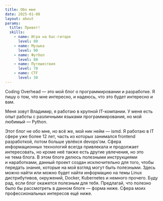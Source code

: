 ```yaml
---
title: Обо мне
date: 2025-01-08
layout: about
params:
  title: Привет!
  skills:
    - name: Игра на бас-гитаре
      level: 80
    - name: Музыка
      level: 90
    - name: Футбол
      level: 80
    - name: Путешествия
      level: 70
    - name: CTF
      level: 30
---
```


Coding Overhead &mdash; это мой блог о программировании и разработке. Я пишу о том, что мне интересно, и надеюсь, что это будет интересно и вам.

Меня зовут Владимир, я работаю в крупной IT-компании. У меня есть опыт работы с различными языками программирования, но мой любимый — Python.

Этот блог не&nbsp;обо мне, но&nbsp;всё&nbsp;же, мой ник нейм&nbsp;&mdash; ismd. Я&nbsp;работаю в&nbsp;IT сфере уже более 12&nbsp;лет, часть из&nbsp;которых занимался frontend разработкой, потом больше увлёкся devops&rsquo;ом. Сфера информационных технологий всегда привлекала и&nbsp;продолжает интересовать, но&nbsp;кроме неё также есть другие увлечения, но&nbsp;это не&nbsp;тема блога.
В&nbsp;этом блоге делюсь полезными инструкциями и&nbsp;наработками, данный проект создан исключительно для того, чтобы передать знания, которые на&nbsp;мой взгляд могут быть полезными. Здесь можно найти или можно будет найти информацию на&nbsp;темы Linux дистрибутивов, окружений, Docker, Kubernetes и&nbsp;немного прочего. Буду рад, если блог окажется полезным для тебя.
Предлагай, что полезно было&nbsp;бы рассмотреть в&nbsp;данном блоге&nbsp;&mdash; форма ниже. Сфера моих профессиональных интересов ещё ниже.
